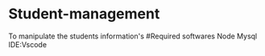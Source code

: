# Student-management
To manipulate the students information's
#Required softwares
Node 
Mysql
IDE:Vscode
